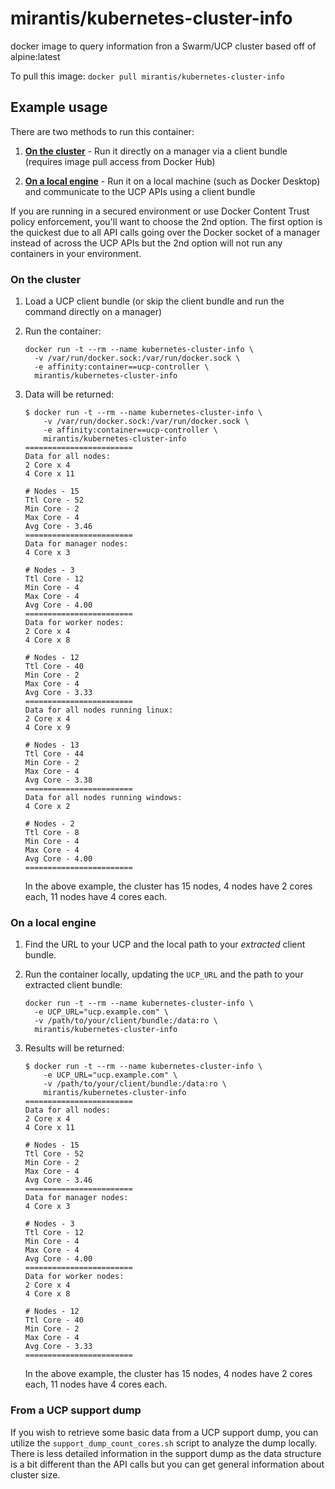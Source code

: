 # mirantis/kubernetes-cluster-info

docker image to query information fron a Swarm/UCP cluster 
based off of alpine:latest

To pull this image:
`docker pull mirantis/kubernetes-cluster-info`

## Example usage

There are two methods to run this container:

1. [__On the cluster__](#on-the-cluster) - Run it directly on a manager via a client bundle (requires image pull access from Docker Hub)

1. [__On a local engine__](#on-a-local-engine) - Run it on a local machine (such as Docker Desktop) and communicate to the UCP APIs using a client bundle

If you are running in a secured environment or use Docker Content Trust policy enforcement, you'll want to choose the 2nd option.  The first option is the quickest due to all API calls going over the Docker socket of a manager instead of across the UCP APIs but the 2nd option will not run any containers in your environment.

### On the cluster

1. Load a UCP client bundle (or skip the client bundle and run the command directly on a manager)

1. Run the container:

    ```
    docker run -t --rm --name kubernetes-cluster-info \
      -v /var/run/docker.sock:/var/run/docker.sock \
      -e affinity:container==ucp-controller \
      mirantis/kubernetes-cluster-info
    ```

1. Data will be returned:

    ```
    $ docker run -t --rm --name kubernetes-cluster-info \
        -v /var/run/docker.sock:/var/run/docker.sock \
        -e affinity:container==ucp-controller \
        mirantis/kubernetes-cluster-info
    ========================
    Data for all nodes:
    2 Core x 4
    4 Core x 11

    # Nodes - 15
    Ttl Core - 52
    Min Core - 2
    Max Core - 4
    Avg Core - 3.46
    ========================
    Data for manager nodes:
    4 Core x 3

    # Nodes - 3
    Ttl Core - 12
    Min Core - 4
    Max Core - 4
    Avg Core - 4.00
    ========================
    Data for worker nodes:
    2 Core x 4
    4 Core x 8

    # Nodes - 12
    Ttl Core - 40
    Min Core - 2
    Max Core - 4
    Avg Core - 3.33
    ========================
    Data for all nodes running linux:
    2 Core x 4
    4 Core x 9

    # Nodes - 13
    Ttl Core - 44
    Min Core - 2
    Max Core - 4
    Avg Core - 3.38
    ========================
    Data for all nodes running windows:
    4 Core x 2

    # Nodes - 2
    Ttl Core - 8
    Min Core - 4
    Max Core - 4
    Avg Core - 4.00
    ========================
    ```

   In the above example, the cluster has 15 nodes, 4 nodes have 2 cores each, 11 nodes have 4 cores each.

### On a local engine

1. Find the URL to your UCP and the local path to your _extracted_ client bundle.

1. Run the container locally, updating the `UCP_URL` and the path to your extracted client bundle:

    ```
    docker run -t --rm --name kubernetes-cluster-info \
      -e UCP_URL="ucp.example.com" \
      -v /path/to/your/client/bundle:/data:ro \
      mirantis/kubernetes-cluster-info
    ```

1. Results will be returned:

    ```
    $ docker run -t --rm --name kubernetes-cluster-info \
        -e UCP_URL="ucp.example.com" \
        -v /path/to/your/client/bundle:/data:ro \
        mirantis/kubernetes-cluster-info
    ========================
    Data for all nodes:
    2 Core x 4
    4 Core x 11

    # Nodes - 15
    Ttl Core - 52
    Min Core - 2
    Max Core - 4
    Avg Core - 3.46
    ========================
    Data for manager nodes:
    4 Core x 3

    # Nodes - 3
    Ttl Core - 12
    Min Core - 4
    Max Core - 4
    Avg Core - 4.00
    ========================
    Data for worker nodes:
    2 Core x 4
    4 Core x 8

    # Nodes - 12
    Ttl Core - 40
    Min Core - 2
    Max Core - 4
    Avg Core - 3.33
    ========================
    ```

   In the above example, the cluster has 15 nodes, 4 nodes have 2 cores each, 11 nodes have 4 cores each.

### From a UCP support dump

If you wish to retrieve some basic data from a UCP support dump, you can utilize the `support_dump_count_cores.sh` script to analyze the dump locally.  There is less detailed information in the support dump as the data structure is a bit different than the API calls but you can get general information about cluster size.

